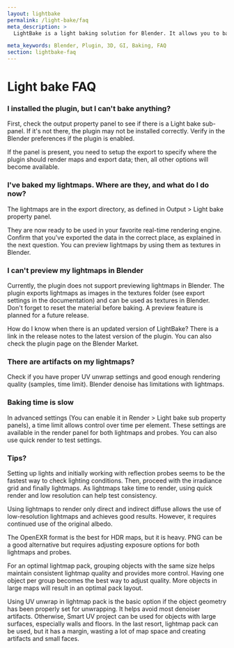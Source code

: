 ```yaml
---
layout: lightbake
permalink: /light-bake/faq
meta_description: >
  LightBake is a light baking solution for Blender. It allows you to bake light for real-time rendering engines and comprises two key tools: a lightmap baking system and a probes baking system.

meta_keywords: Blender, Plugin, 3D, GI, Baking, FAQ
section: lightbake-faq
---
```


# Light bake FAQ

### I installed the plugin, but I can't bake anything?

First, check the output property panel to see if there is a Light bake sub-panel. If it's not there, the plugin may not be installed correctly. Verify in the Blender preferences if the plugin is enabled.

If the panel is present, you need to setup the export to specify where the plugin should render maps and export data; then, all other options will become available.

### I've baked my lightmaps. Where are they, and what do I do now?

The lightmaps are in the export directory, as defined in Output > Light bake property panel.

They are now ready to be used in your favorite real-time rendering engine. Confirm that you've exported the data in the correct place, as explained in the next question. You can preview lightmaps by using them as textures in Blender.

### I can't preview my lightmaps in Blender

Currently, the plugin does not support previewing lightmaps in Blender. The plugin exports lightmaps as images in the textures folder (see export settings in the documentation) and can be used as textures in Blender. Don't forget to reset the material before baking. A preview feature is planned for a future release.

How do I know when there is an updated version of LightBake?
There is a link in the release notes to the latest version of the plugin. You can also check the plugin page on the Blender Market.

### There are artifacts on my lightmaps?

Check if you have proper UV unwrap settings and good enough rendering quality (samples, time limit). Blender denoise has limitations with lightmaps.

### Baking time is slow

In advanced settings (You can enable it in Render > Light bake sub property panels), a time limit allows control over time per element. These settings are available in the render panel for both lightmaps and probes. You can also use quick render to test settings.

### Tips?

Setting up lights and initially working with reflection probes seems to be the fastest way to check lighting conditions. Then, proceed with the irradiance grid and finally lightmaps. As lightmaps take time to render, using quick render and low resolution can help test consistency.

Using lightmaps to render only direct and indirect diffuse allows the use of low-resolution lightmaps and achieves good results. However, it requires continued use of the original albedo.

The OpenEXR format is the best for HDR maps, but it is heavy. PNG can be a good alternative but requires adjusting exposure options for both lightmaps and probes.

For an optimal lightmap pack, grouping objects with the same size helps maintain consistent lightmap quality and provides more control. Having one object per group becomes the best way to adjust quality. More objects in large maps will result in an optimal pack layout.

Using UV unwrap in lightmap pack is the basic option if the object geometry has been properly set for unwrapping. It helps avoid most denoiser artifacts. Otherwise, Smart UV project can be used for objects with large surfaces, especially walls and floors. In the last resort, lightmap pack can be used, but it has a margin, wasting a lot of map space and creating artifacts and small faces.